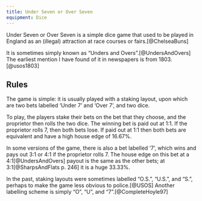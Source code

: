```yaml
---
title: Under Seven or Over Seven
equipment: Dice
---
```


<p class="lead">
Under Seven or Over Seven is a simple dice game that used to be played in
England as an (illegal) attraction at race courses or fairs.[@ChelseaBuns]
</p>

It is sometimes simply known as “Unders and Overs”.[@UndersAndOvers] The
earliest mention I have found of it in newspapers is from 1803.[@usos1803]

<!-- excerpt -->

## Rules

The game is simple: it is usually played with a staking layout, upon which are
two bets labelled ‘Under 7’ and ‘Over 7’, and two dice.

To play, the players stake their bets on the bet that they choose, and the
proprietor then rolls the two dice. The winning bet is paid out at 1:1. If the
proprietor rolls 7, then both bets lose. If paid out at 1:1 then both bets are
equivalent and have a high house edge of 16.67%.

In some versions of the game, there is also a bet labelled ‘7’, which wins and
pays out 3:1 or 4:1 if the proprietor rolls 7. The house edge on this bet at a
4:1[@UndersAndOvers] payout is the same as the other bets; at
3:1[@SharpsAndFlats p. 246] it is a huge 33.33%.

In the past, staking layouts were sometimes labelled “O.S.”, “U.S.”, and “S.”,
perhaps to make the game less obvious to police.[@USOS] Another labelling scheme
is simply “O”, “U”, and “7”.[@CompleteHoyle97]
